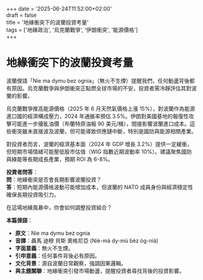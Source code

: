 +++
date = '2025-06-24T11:52:00+02:00'  
draft = false  
title = '地緣衝突下的波蘭投資考量'  
tags = ['地緣政治', '烏克蘭戰爭', '伊朗衝突', '能源價格']  
+++

# 地緣衝突下的波蘭投資考量

波蘭俚語「Nie ma dymu bez ognia」（無火不生煙）提醒我們，任何動盪背後都有原因。烏克蘭戰爭與伊朗衝突正點燃全球市場的不安，投資者需冷靜評估其對波蘭的影響。

烏克蘭戰爭推高能源價格（2025 年 6 月天然氣價格上漲 15%），對波蘭作為能源進口國的經濟構成壓力，2024 年通脹率預估 3.5%。伊朗對美國基地的報復性攻擊可能進一步擾亂油價（布蘭特原油報 90 美元/桶），間接影響波蘭進口成本。這些衝突雖未直接波及波蘭，但可能導致供應鏈中斷，特別是國防與能源相關產業。

對投資者而言，波蘭的經濟基本面（2024 年 GDP 增長 3.2%）提供一定緩衝，但短期市場情緒可能壓低股市估值（WIG 指數近期波動率 10%）。建議聚焦國防與綠能等長期成長產業，預期 ROI 為 6-8%。

**投資者問答**：  
**問**：地緣衝突是否會長期影響波蘭投資？  
**答**：短期內能源價格波動可能增加成本，但波蘭的 NATO 成員身份與經濟穩定性確保長期投資吸引力。

在這場地緣風暴中，你會如何調整投資組合？

**本篇俚語**：  
- **原文**：Nie ma dymu bez ognia  
- **音譯**：聶馬 迪穆 貝斯 奧格尼亞 (Niè-mà dy-mù bèz òg-nià)  
- **字面意義**：無火不生煙。  
- **引申意義**：任何事件背後必有原因。  
- **文化背景**：源自波蘭日常觀察，強調因果邏輯。  
- **與主題關聯**：地緣衝突引發市場動盪，提醒投資者尋找背後的投資影響。
